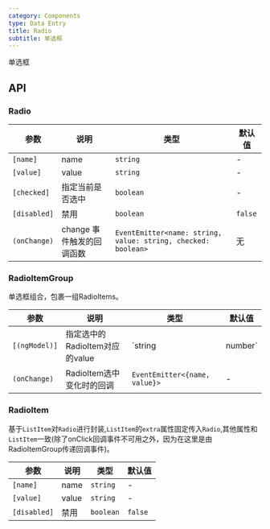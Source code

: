 ```yaml
---
category: Components
type: Data Entry
title: Radio
subtitle: 单选框
---
```


单选框

## API

### Radio

参数 | 说明 | 类型 | 默认值
----|-----|------|------
| `[name]` | name | `string` | - |
| `[value]` | value | `string` | - |
| `[checked]` | 指定当前是否选中  | `boolean` | - |
| `[disabled]` | 禁用 | `boolean` | `false` |
| `(onChange)` | change 事件触发的回调函数 | `EventEmitter<name: string, value: string, checked: boolean>` | 无  |

### RadioItemGroup

单选框组合，包裹一组RadioItems。

参数 | 说明 | 类型 | 默认值
----|-----|------|------
| `[(ngModel)]` | 指定选中的RadioItem对应的value | `string | number` | - |
| `(onChange)` | RadioItem选中变化时的回调 | `EventEmitter<{name, value}>` | - |

### RadioItem

基于`ListItem`对`Radio`进行封装,`ListItem`的`extra`属性固定传入`Radio`,其他属性和`ListItem`一致(除了onClick回调事件不可用之外，因为在这里是由RadioItemGroup传递回调事件)。

参数 | 说明 | 类型 | 默认值
----|-----|------|------
| `[name]` | name | `string` | - |
| `[value]` | value | `string` | - |
| `[disabled]` | 禁用 | `boolean` | `false` |
